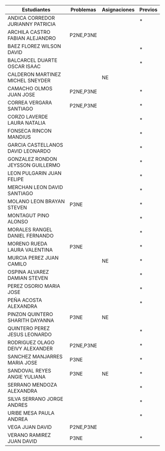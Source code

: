 | Estudiantes                           | Problemas | Asignaciones | Previos |
|---------------------------------------|-----------|--------------|---------|
| ANDICA CORREDOR JURIANNY PATRICIA     |           |              |*        |
| ARCHILA CASTRO FABIAN ALEJANDRO       | P2NE,P3NE |              |         |
| BAEZ FLOREZ WILSON DAVID              |           |              |*        |
| BALCARCEL DUARTE OSCAR ISAAC          |           |              |*        |
| CALDERON MARTINEZ MICHEL SNEYDER      |           |  NE          |         |
| CAMACHO OLMOS JUAN JOSE               | P2NE,P3NE |              |*        |
| CORREA VERGARA SANTIAGO               | P2NE,P3NE |              |*        |
| CORZO LAVERDE LAURA NATALIA           |           |              |*        |
| FONSECA RINCON MANDIUS                |           |              |*        |
| GARCIA CASTELLANOS DAVID LEONARDO     |           |              |*        |
| GONZALEZ RONDON JEYSSON GUILLERMO     |           |              |*        |
| LEON PULGARIN JUAN FELIPE             |           |              |*        |
| MERCHAN LEON DAVID SANTIAGO           |           |              |*        |
| MOLANO LEON BRAYAN STEVEN             | P3NE      |              |*        |
| MONTAGUT PINO ALONSO                  |           |              |*        |
| MORALES RANGEL DANIEL FERNANDO        |           |              |*        |
| MORENO RUEDA LAURA VALENTINA          | P3NE      |              |*        |
| MURCIA PEREZ JUAN CAMILO              |           | NE           |*        |
| OSPINA ALVAREZ DAMIAN STEVEN          |           |              |*        |
| PEREZ OSORIO MARIA JOSE               |           |              |*        |
| PEÑA ACOSTA ALEXANDRA                 |           |              |*        |
| PINZON QUINTERO SHARITH DAYANNA       | P3NE      | NE           |         |
| QUINTERO PEREZ JESUS LEONARDO         |           |              |*        |
| RODRIGUEZ OLAGO DEIVY ALEXANDER       | P2NE,P3NE |              |*        |
| SANCHEZ MANJARRES MARIA JOSE          | P3NE      |              |*        |
| SANDOVAL REYES ANGIE YULIANA          | P3NE      | NE           |*        |
| SERRANO MENDOZA ALEXANDRA             |           |              |*        |
| SILVA SERRANO JORGE ANDRES            |           |              |*        |
| URIBE MESA PAULA ANDREA               |           |              |*        |
| VEGA JUAN DAVID                       |P2NE,P3NE  |              |         |
| VERANO RAMIREZ JUAN DAVID             |P3NE       |              |*         |
